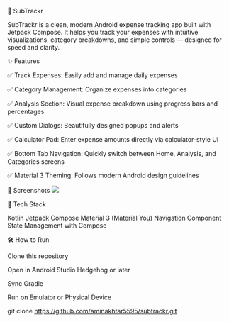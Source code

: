 📱 SubTrackr

SubTrackr is a clean, modern Android expense tracking app built with Jetpack Compose. It helps you track your expenses with intuitive visualizations, category breakdowns, and simple controls — designed for speed and clarity.


✨ Features

✅ Track Expenses: Easily add and manage daily expenses

✅ Category Management: Organize expenses into categories

✅ Analysis Section: Visual expense breakdown using progress bars and percentages

✅ Custom Dialogs: Beautifully designed popups and alerts

✅ Calculator Pad: Enter expense amounts directly via calculator-style UI

✅ Bottom Tab Navigation: Quickly switch between Home, Analysis, and Categories screens

✅ Material 3 Theming: Follows modern Android design guidelines


📸 Screenshots
![](/Users/mac/Downloads/Screenshot_20250718_213011.png)



🚀 Tech Stack

Kotlin
Jetpack Compose
Material 3 (Material You)
Navigation Component
State Management with Compose


🛠️ How to Run

Clone this repository

Open in Android Studio Hedgehog or later

Sync Gradle

Run on Emulator or Physical Device

git clone https://github.com/aminakhtar5595/subtrackr.git
